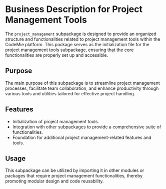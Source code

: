 # Business Description for Project Management Tools

The `project_management` subpackage is designed to provide an organized structure and functionalities related to project management tools within the CodeMie platform. This package serves as the initialization file for the project management tools subpackage, ensuring that the core functionalities are properly set up and accessible.

## Purpose

The main purpose of this subpackage is to streamline project management processes, facilitate team collaboration, and enhance productivity through various tools and utilities tailored for effective project handling.

## Features
- Initialization of project management tools.
- Integration with other subpackages to provide a comprehensive suite of functionalities.
- Foundation for additional project management-related features and tools.

## Usage

This subpackage can be utilized by importing it in other modules or packages that require project management functionalities, thereby promoting modular design and code reusability.